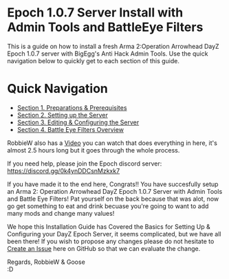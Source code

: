 # Epoch 1.0.7 Server Install with Admin Tools and BattleEye Filters
This is a guide on how to install a fresh Arma 2:Operation Arrowhead DayZ Epoch 1.0.7 server with BigEgg's Anti Hack Admin Tools. Use the quick navigation below to quickly get to each section of this guide.
# Quick Navigation 
* [Section 1. Preparations & Prerequisites](../main/Preparations.md)
* [Section 2. Setting up the Server](../main/ServerSetup.md)
* [Section 3. Editing & Configuring the Server](../main/EditingTheServer.md)
* [Section 4. Battle Eye Filters Overview](../main/BattleEye.md)


RobbieW also has a [Video](https://youtu.be/SuIGpzAtU0Y) you can watch that does everything in here, it's almost 2.5 hours long but it goes through the whole process. 

If you need help, please join the Epoch discord server: https://discord.gg/0k4ynDDCsnMzkxk7 

If you have made it to the end here, Congrats!! You have succesfully setup an Arma 2: Operation Arrowhead DayZ Epoch 1.0.7 Server with Admin Tools and Battle Eye Filters! Pat yourself on the back because that was alot, now go get something to eat and drink becuase you're going to want to add many mods and change many values!

We hope this Installation Guide has Covered the Basics for Setting Up & Configuring your DayZ Epoch Server, it seems complicated, but we have all been there! If you wish to propose any changes please do not hesitate to [Create an Issue](https://github.com/Epoch-Guides/Epoch-1.0.7-Server-Install/issues) here on GitHub so that we can evaluate the change.

Regards, RobbieW & Goose  
 :D